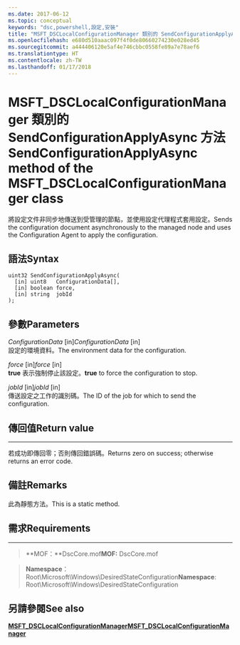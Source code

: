 ```yaml
---
ms.date: 2017-06-12
ms.topic: conceptual
keywords: "dsc,powershell,設定,安裝"
title: "MSFT_DSCLocalConfigurationManager 類別的 SendConfigurationApplyAsync 方法"
ms.openlocfilehash: e680d510aaac097f4f0de80660274230e028ed45
ms.sourcegitcommit: a444406120e5af4e746cbbc0558fe89a7e78aef6
ms.translationtype: HT
ms.contentlocale: zh-TW
ms.lasthandoff: 01/17/2018
---
```

# <a name="sendconfigurationapplyasync-method-of-the-msftdsclocalconfigurationmanager-class"></a><span data-ttu-id="1b43b-103">MSFT_DSCLocalConfigurationManager 類別的 SendConfigurationApplyAsync 方法</span><span class="sxs-lookup"><span data-stu-id="1b43b-103">SendConfigurationApplyAsync method of the MSFT_DSCLocalConfigurationManager class</span></span>

<span data-ttu-id="1b43b-104">將設定文件非同步地傳送到受管理的節點，並使用設定代理程式套用設定。</span><span class="sxs-lookup"><span data-stu-id="1b43b-104">Sends the configuration document asynchronously to the managed node and uses the Configuration Agent to apply the configuration.</span></span>

<a name="syntax"></a><span data-ttu-id="1b43b-105">語法</span><span class="sxs-lookup"><span data-stu-id="1b43b-105">Syntax</span></span>
------

```mof
uint32 SendConfigurationApplyAsync(
  [in] uint8   ConfigurationData[],
  [in] boolean force,
  [in] string  jobId
);
```

<a name="parameters"></a><span data-ttu-id="1b43b-106">參數</span><span class="sxs-lookup"><span data-stu-id="1b43b-106">Parameters</span></span>
----------

<span data-ttu-id="1b43b-107">*ConfigurationData* \[in\]</span><span class="sxs-lookup"><span data-stu-id="1b43b-107">*ConfigurationData* \[in\]</span></span>  
<span data-ttu-id="1b43b-108">設定的環境資料。</span><span class="sxs-lookup"><span data-stu-id="1b43b-108">The environment data for the configuration.</span></span>

<span data-ttu-id="1b43b-109">*force* \[in\]</span><span class="sxs-lookup"><span data-stu-id="1b43b-109">*force* \[in\]</span></span>  
<span data-ttu-id="1b43b-110">**true** 表示強制停止該設定。</span><span class="sxs-lookup"><span data-stu-id="1b43b-110">**true** to force the configuration to stop.</span></span>

<span data-ttu-id="1b43b-111">*jobId* \[in\]</span><span class="sxs-lookup"><span data-stu-id="1b43b-111">*jobId* \[in\]</span></span>  
<span data-ttu-id="1b43b-112">傳送設定之工作的識別碼。</span><span class="sxs-lookup"><span data-stu-id="1b43b-112">The ID of the job for which to send the configuration.</span></span>

## <a name="return-value"></a><span data-ttu-id="1b43b-113">傳回值</span><span class="sxs-lookup"><span data-stu-id="1b43b-113">Return value</span></span>
------------

<span data-ttu-id="1b43b-114">若成功即傳回零；否則傳回錯誤碼。</span><span class="sxs-lookup"><span data-stu-id="1b43b-114">Returns zero on success; otherwise returns an error code.</span></span>

## <a name="remarks"></a><span data-ttu-id="1b43b-115">備註</span><span class="sxs-lookup"><span data-stu-id="1b43b-115">Remarks</span></span>

<span data-ttu-id="1b43b-116">此為靜態方法。</span><span class="sxs-lookup"><span data-stu-id="1b43b-116">This is a static method.</span></span>

## <a name="requirements"></a><span data-ttu-id="1b43b-117">需求</span><span class="sxs-lookup"><span data-stu-id="1b43b-117">Requirements</span></span>
------------
><span data-ttu-id="1b43b-118">**MOF：**DscCore.mof</span><span class="sxs-lookup"><span data-stu-id="1b43b-118">**MOF:** DscCore.mof</span></span>

><span data-ttu-id="1b43b-119">**Namespace**：Root\Microsoft\Windows\DesiredStateConfiguration</span><span class="sxs-lookup"><span data-stu-id="1b43b-119">**Namespace**: Root\Microsoft\Windows\DesiredStateConfiguration</span></span>


## <a name="see-also"></a><span data-ttu-id="1b43b-120">另請參閱</span><span class="sxs-lookup"><span data-stu-id="1b43b-120">See also</span></span>


[<span data-ttu-id="1b43b-121">**MSFT_DSCLocalConfigurationManager**</span><span class="sxs-lookup"><span data-stu-id="1b43b-121">**MSFT_DSCLocalConfigurationManager**</span></span>](msft-dsclocalconfigurationmanager.md)


 

 



